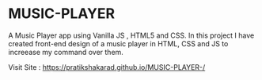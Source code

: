 # MUSIC-PLAYER
A Music Player app using Vanilla JS , HTML5 and CSS.
In this project I have created front-end design of a music player in HTML, CSS and JS to increease my command over them.


Visit Site : https://pratikshakarad.github.io/MUSIC-PLAYER-/
